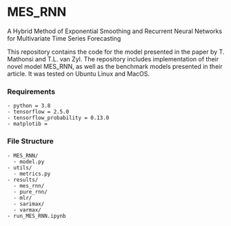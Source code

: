 # MES_RNN
A Hybrid Method of Exponential Smoothing and Recurrent Neural Networks for Multivariate Time Series Forecasting

This repository contains the code for the model presented in the paper by T. Mathonsi and T.L. van Zyl. The repository includes implementation of their novel model MES_RNN, as well as the benchmark models presented in their article. It was tested on Ubuntu Linux and MacOS.

### Requirements
```
- python = 3.8
- tensorflow = 2.5.0
- tensorflow_probability = 0.13.0
- matplotib =
```


### File Structure
```
- MES_RNN/
  - model.py
- utils/
  - metrics.py
- results/
  - mes_rnn/
  - pure_rnn/
  - mlr/
  - sarimax/
  - varmax/
- run_MES_RNN.ipynb
```



